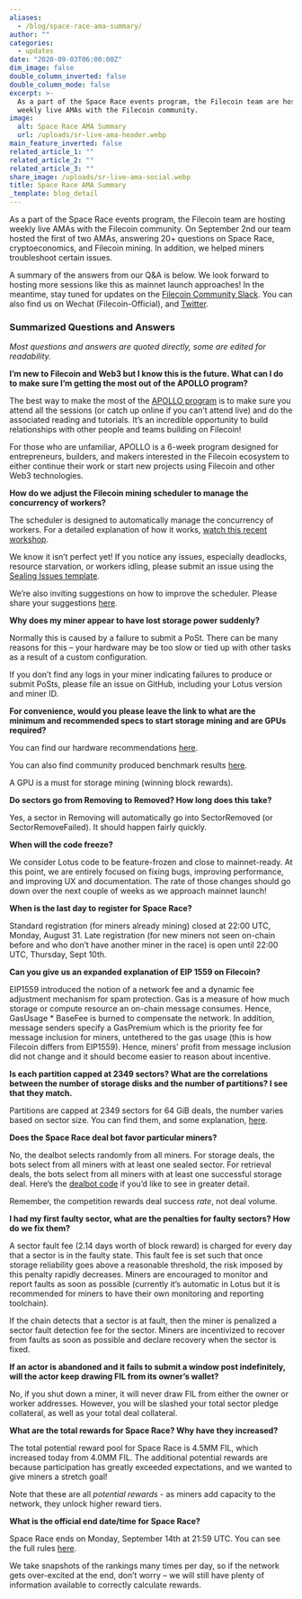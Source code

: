 ```yaml
---
aliases:
  - /blog/space-race-ama-summary/
author: ""
categories:
  - updates
date: "2020-09-03T06:00:00Z"
dim_image: false
double_column_inverted: false
double_column_mode: false
excerpt: >-
  As a part of the Space Race events program, the Filecoin team are hosting
  weekly live AMAs with the Filecoin community.
image:
  alt: Space Race AMA Summary
  url: /uploads/sr-live-ama-header.webp
main_feature_inverted: false
related_article_1: ""
related_article_2: ""
related_article_3: ""
share_image: /uploads/sr-live-ama-social.webp
title: Space Race AMA Summary
_template: blog_detail
---
```


As a part of the Space Race events program, the Filecoin team are hosting weekly live AMAs with the Filecoin community. On September 2nd our team hosted the first of two AMAs, answering 20+ questions on Space Race, cryptoeconomics, and Filecoin mining. In addition, we helped miners troubleshoot certain issues.

A summary of the answers from our Q&A is below. We look forward to hosting more sessions like this as mainnet launch approaches! In the meantime, stay tuned for updates on the [Filecoin Community Slack](https://filecoin.io/slack). You can also find us on Wechat (Filecoin-Official), and [Twitter](https://twitter.com/Filecoin).

### Summarized Questions and Answers

_Most questions and answers are quoted directly, some are edited for readability._

**I’m new to Filecoin and Web3 but I know this is the future. What can I do to make sure I’m getting the most out of the APOLLO program?**

The best way to make the most of the [APOLLO program](https://gitcoin.co/hackathon/filecoin/onboard) is to make sure you attend all the sessions (or catch up online if you can’t attend live) and do the associated reading and tutorials. It’s an incredible opportunity to build relationships with other people and teams building on Filecoin!

For those who are unfamiliar, APOLLO is a 6-week program designed for entrepreneurs, builders, and makers interested in the Filecoin ecosystem to either continue their work or start new projects using Filecoin and other Web3 technologies.

**How do we adjust the Filecoin mining scheduler to manage the concurrency of workers?**

The scheduler is designed to automatically manage the concurrency of workers. For a detailed explanation of how it works, [watch this recent workshop](https://youtu.be/rwz8XIs6miE).

We know it isn’t perfect yet! If you notice any issues, especially deadlocks, resource starvation, or workers idling, please submit an issue using the [Sealing Issues template](https://github.com/filecoin-project/lotus/issues/new/choose).

We’re also inviting suggestions on how to improve the scheduler. Please share your suggestions [here](https://github.com/filecoin-project/lotus/issues/3498).

**Why does my miner appear to have lost storage power suddenly?**

Normally this is caused by a failure to submit a PoSt. There can be many reasons for this – your hardware may be too slow or tied up with other tasks as a result of a custom configuration.

If you don’t find any logs in your miner indicating failures to produce or submit PoSts, please file an issue on GitHub, including your Lotus version and miner ID.

**For convenience, would you please leave the link to what are the minimum and recommended specs to start storage mining and are GPUs required?**

You can find our hardware recommendations [here](https://docs.filecoin.io/mine/#hardware-recommendations).

You can also find community produced benchmark results [here](https://github.com/filecoin-project/benchmarks).

A GPU is a must for storage mining (winning block rewards).

**Do sectors go from Removing to Removed? How long does this take?**

Yes, a sector in Removing will automatically go into SectorRemoved (or SectorRemoveFailed). It should happen fairly quickly.

**When will the code freeze?**

We consider Lotus code to be feature-frozen and close to mainnet-ready. At this point, we are entirely focused on fixing bugs, improving performance, and improving UX and documentation. The rate of those changes should go down over the next couple of weeks as we approach mainnet launch!

**When is the last day to register for Space Race?**

Standard registration (for miners already mining) closed at 22:00 UTC, Monday, August 31. Late registration (for new miners not seen on-chain before and who don’t have another miner in the race) is open until 22:00 UTC, Thursday, Sept 10th.

**Can you give us an expanded explanation of EIP 1559 on Filecoin?**

EIP1559 introduced the notion of a network fee and a dynamic fee adjustment mechanism for spam protection. Gas is a measure of how much storage or compute resource an on-chain message consumes. Hence, GasUsage \* BaseFee is burned to compensate the network. In addition, message senders specify a GasPremium which is the priority fee for message inclusion for miners, untethered to the gas usage (this is how Filecoin differs from EIP1559). Hence, miners’ profit from message inclusion did not change and it should become easier to reason about incentive.

**Is each partition capped at 2349 sectors? What are the correlations between the number of storage disks and the number of partitions? I see that they match.**

Partitions are capped at 2349 sectors for 64 GiB deals, the number varies based on sector size. You can find them, and some explanation, [here](https://github.com/filecoin-project/rust-fil-proofs/blob/master/filecoin-proofs/src/constants.rs#L92-L101).

**Does the Space Race deal bot favor particular miners?**

No, the dealbot selects randomly from all miners. For storage deals, the bots select from all miners with at least one sealed sector. For retrieval deals, the bots select from all miners with at least one successful storage deal. Here’s the [dealbot code](https://github.com/Digital-MOB-Filecoin/QABot) if you’d like to see in greater detail.

Remember, the competition rewards deal success _rate_, not deal volume.

**I had my first faulty sector, what are the penalties for faulty sectors? How do we fix them?**

A sector fault fee (2.14 days worth of block reward) is charged for every day that a sector is in the faulty state. This fault fee is set such that once storage reliability goes above a reasonable threshold, the risk imposed by this penalty rapidly decreases. Miners are encouraged to monitor and report faults as soon as possible (currently it’s automatic in Lotus but it is recommended for miners to have their own monitoring and reporting toolchain).

If the chain detects that a sector is at fault, then the miner is penalized a sector fault detection fee for the sector. Miners are incentivized to recover from faults as soon as possible and declare recovery when the sector is fixed.

**If an actor is abandoned and it fails to submit a window post indefinitely, will the actor keep drawing FIL from its owner’s wallet?**

No, if you shut down a miner, it will never draw FIL from either the owner or worker addresses. However, you will be slashed your total sector pledge collateral, as well as your total deal collateral.

**What are the total rewards for Space Race? Why have they increased?**

The total potential reward pool for Space Race is 4.5MM FIL, which increased today from 4.0MM FIL. The additional potential rewards are because participation has greatly exceeded expectations, and we wanted to give miners a stretch goal!

Note that these are all _potential rewards_ - as miners add capacity to the network, they unlock higher reward tiers.

**What is the official end date/time for Space Race?**

Space Race ends on Monday, September 14th at 21:59 UTC. You can see the full rules [here](https://docs.filecoin.io/mine/spacerace/#how-do-i-participate).

We take snapshots of the rankings many times per day, so if the network gets over-excited at the end, don’t worry – we will still have plenty of information available to correctly calculate rewards.
